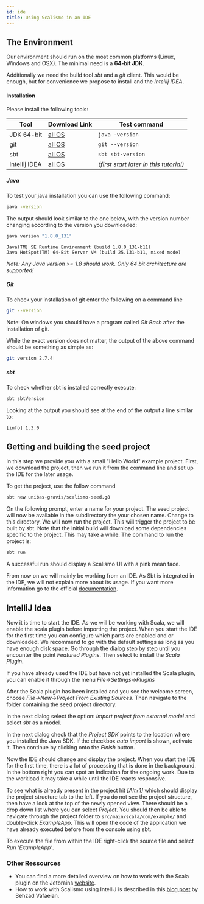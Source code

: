 ```yaml
---
id: ide
title: Using Scalismo in an IDE
---
```


## The Environment

Our environment should run on the most common platforms (Linux, Windows and OSX). The minimal need is a **64-bit JDK**.

Additionally we need the build tool *sbt* and a *git* client. This would be enough, but for convenience we propose to install and the *Intellij IDEA*.

#### Installation

Please install the following tools:

|     Tool      |               Download Link               |              Test command              |
|---------------|-------------------------------------------|----------------------------------------|
| JDK 64-bit    | [all OS](https://adoptopenjdk.net/)       | `java -version`                        |
| git           | [all OS](https://git-scm.com/)            | `git --version`                        |
| sbt           | [all OS](http://www.scala-sbt.org/)       | `sbt sbt-version`                      |
| Intellij IDEA | [all OS](https://www.jetbrains.com/idea/) | *(first start later in this tutorial)* |

##### Java

To test your java installation you can use the following command:

```bash
java -version
```

The output should look similar to the one below, with the version number changing according to the version you downloaded:


```bash
java version "1.8.0_131"
```

```
Java(TM) SE Runtime Environment (build 1.8.0_131-b11)
Java HotSpot(TM) 64-Bit Server VM (build 25.131-b11, mixed mode)
```

*Note: Any Java version >= 1.8 should work. Only 64 bit architecture are supported!*

##### Git

To check your installation of git enter the following on a command line

```bash
git --version
```

Note: On windows you should have a program called *Git Bash* after the installation of git.

While the exact version does not matter, the output of the above command should be something as simple as:

```bash
git version 2.7.4
```

##### sbt


To check whether sbt is installed correctly execute:

```bash
sbt sbtVersion
```

Looking at the output you should see at the end of the output a line similar to:

```bash
[info] 1.3.0
```


## Getting and building the seed project

In this step we provide you with a small "Hello World" example project.
First, we download the project, then we run it from the command line and set up the IDE for the later usage.

To get the project, use the follow command

```bash
sbt new unibas-gravis/scalismo-seed.g8
```

On the following prompt, enter a name for your project. The seed project will now be available in the subdirectory
the your chosen name. Change to this directory.
We will now run the project. This will trigger the project to be built by sbt.
Note that the initial build will download some dependencies specific to the project. This may take a while.
The command to run the project is:

```bash
sbt run
```

A successful run should display a Scalismo UI with a pink mean face.

From now on we will mainly be working from an IDE. As Sbt is integrated in the IDE, we will not explain more about its usage.
If you want more information go to the official [documentation](https://www.scala-sbt.org/1.x/docs/).


## IntelliJ Idea

Now it is time to start the IDE. As we will be working with Scala, we will enable the scala plugin before importing the project.
When you start the IDE for the first time you can configure which parts are enabled and or downloaded.
We recommend to go with the default settings as long as you have enough disk space.
Go through the dialog step by step until you encounter the point *Featured Plugins*.
Then select to install the *Scala Plugin*.


If you have already used the IDE but have not yet installed  the Scala plugin, you can enable it through the
menu *File->Settings->Plugins*

After the Scala plugin has been installed and you see the welcome screen, choose *File->New->Project From Existing Sources*.
Then navigate to the folder containing the seed project directory.

In the next dialog select the option: *Import project from external model* and select *sbt* as a model.

In the next dialog check that the *Project SDK* points to the location where you installed the Java SDK.
If the checkbox *auto import* is shown, activate it. Then continue by clicking onto the *Finish* button.


Now the IDE should change and display the project. When you start the IDE for the first time,
there is a lot of processing that is done in the background.
In the bottom right you can spot an indication for the ongoing work.
Due to the workload it may take a while until the IDE reacts responsive.

To see what is already present in the project hit *[Alt+1]* which should display the project structure tab to the left.
If you do not see the project structure, then have a look at the top of the newly opened view.
There should be a drop down list where you can select *Project*.
You should then be able to navigate through the project folder to
```src/main/scala/com/example/``` and double-click *ExampleApp*.
This will open the code of the application we have already executed before from the console using sbt.

To execute the file from within the IDE right-click the source file and select *Run 'ExampleApp'*.


### Other Ressources

* You can find a more detailed overview on how to work with the Scala plugin on the Jetbrains [website](https://www.jetbrains.com/help/idea/discover-intellij-idea-for-scala.html#).
* How to work with Scalismo using IntelliJ is described in this [blog post](http://empty-set.me/index.php/categories-intro/statistical-shape-modeling/) by Behzad Vafaeian.

